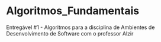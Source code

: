 # Algoritmos_Fundamentais
Entregável #1 - Algoritmos para a disciplina de Ambientes de Desenvolvimento de Software com o professor Alzir
